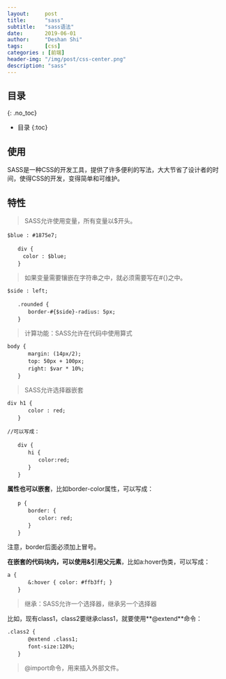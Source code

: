 ```yaml
---
layout:     post
title:      "sass"
subtitle:   "sass语法"
date:       2019-06-01
author:     "Deshan Shi"
tags:       [css]
categories : [前端]
header-img: "/img/post/css-center.png"
description: "sass"
---
```


## 目录
{: .no_toc}

* 目录
{:toc}

## 使用

SASS是一种CSS的开发工具，提供了许多便利的写法，大大节省了设计者的时间，使得CSS的开发，变得简单和可维护。

## 特性

> SASS允许使用变量，所有变量以$开头。

	$blue : #1875e7;　

	　　div {
	　　　color : $blue;
	　　}

> 如果变量需要镶嵌在字符串之中，就必须需要写在#{}之中。

	$side : left;
	
	　　.rounded {
	　　　　border-#{$side}-radius: 5px;
	　　}

> 计算功能：SASS允许在代码中使用算式

	body {
	　　　　margin: (14px/2);
	　　　　top: 50px + 100px;
	　　　　right: $var * 10%;
	　　}

> SASS允许选择器嵌套

	div h1 {
	　　　　color : red;
	　　}
	
	//可以写成：
	
	　　div {
	　　　　hi {
	　　　　　　color:red;
	　　　　}
	　　}

**属性也可以嵌套**，比如border-color属性，可以写成：

	　　p {
	　　　　border: {
	　　　　　　color: red;
	　　　　}
	　　}

注意，border后面必须加上冒号。

**在嵌套的代码块内，可以使用&引用父元素**，比如a:hover伪类，可以写成：

	a {
	　　　　&:hover { color: #ffb3ff; }
	　　}

> 继承：SASS允许一个选择器，继承另一个选择器

比如，现有class1，class2要继承class1，就要使用**@extend**命令：

	.class2 {
	　　　　@extend .class1;
	　　　　font-size:120%;
	　　}

> @import命令，用来插入外部文件。